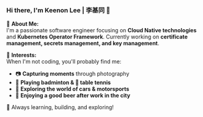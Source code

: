 ### Hi there, I'm Keenon Lee  |  李基同 👋

🔹 **About Me:**  
I'm a passionate software engineer focusing on **Cloud Native technologies** and **Kubernetes Operator Framework**. 
Currently working on **certificate management, secrets management, and key management**.  

🔹 **Interests:**  
When I'm not coding, you'll probably find me:  
- 📷 **Capturing moments** through photography  
- 🏸 **Playing badminton & 🏓 table tennis**  
- 🚗 **Exploring the world of cars & motorsports**  
- 🍻 **Enjoying a good beer after work in the city**  

🚀 Always learning, building, and exploring!  



<!--
<a href="https://lijitong/about">
  <img align="left" src="https://github-readme-stats.vercel.app/api?username=KeenonLee&count_private=true&show_icons=true&hide=issues&hide_title=true&include_all_commits=true" />
</a>
-->
<!--
<a href="https://lijitong/about">
  <img align="left" src="https://github-readme-stats.vercel.app/api/top-langs/?username=KeenonLee" />
</a>
-->
